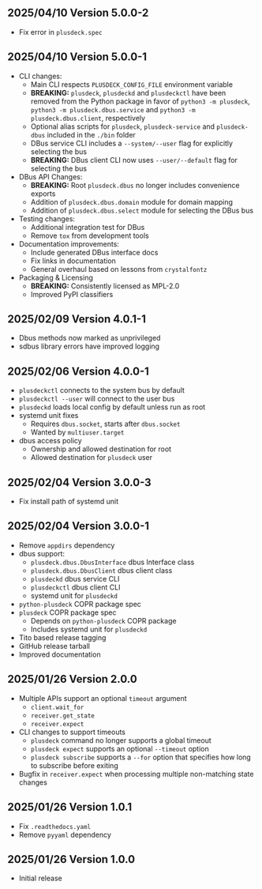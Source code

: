 2025/04/10 Version 5.0.0-2
--------------------------
- Fix error in `plusdeck.spec`

2025/04/10 Version 5.0.0-1
------------------------
- CLI changes:
  - Main CLI respects `PLUSDECK_CONFIG_FILE` environment variable
  - **BREAKING:** `plusdeck`, `plusdeckd` and `plusdeckctl` have been removed from the Python package in favor of `python3 -m plusdeck`, `python3 -m plusdeck.dbus.service` and `python3 -m plusdeck.dbus.client`, respectively
  - Optional alias scripts for `plusdeck`, `plusdeck-service` and `plusdeck-dbus` included in the `./bin` folder
  - DBus service CLI includes a `--system/--user` flag for explicitly selecting the bus
  - **BREAKING:** DBus client CLI now uses `--user/--default` flag for selecting the bus
- DBus API Changes:
  - **BREAKING:** Root `plusdeck.dbus` no longer includes convenience exports
  - Addition of `plusdeck.dbus.domain` module for domain mapping
  - Addition of `plusdeck.dbus.select` module for selecting the DBus bus
- Testing changes:
  - Additional integration test for DBus
  - Remove `tox` from development tools
- Documentation improvements:
  - Include generated DBus interface docs
  - Fix links in documentation
  - General overhaul based on lessons from `crystalfontz`
- Packaging & Licensing
  - **BREAKING:** Consistently licensed as MPL-2.0
  - Improved PyPI classifiers

2025/02/09 Version 4.0.1-1
--------------------------
- Dbus methods now marked as unprivileged
- sdbus library errors have improved logging

2025/02/06 Version 4.0.0-1
--------------------------
- `plusdeckctl` connects to the system bus by default
- `plusdeckctl --user` will connect to the user bus
- `plusdeckd` loads local config by default unless run as root
- systemd unit fixes
  - Requires `dbus.socket`, starts after `dbus.socket`
  - Wanted by `multiuser.target`
- dbus access policy
  - Ownership and allowed destination for root
  - Allowed destination for `plusdeck` user

2025/02/04 Version 3.0.0-3
--------------------------
- Fix install path of systemd unit

2025/02/04 Version 3.0.0-1
--------------------------
- Remove `appdirs` dependency
- dbus support:
  - `plusdeck.dbus.DbusInterface` dbus Interface class
  - `plusdeck.dbus.DbusClient` dbus client class
  - `plusdeckd` dbus service CLI
  - `plusdeckctl` dbus client CLI
  - systemd unit for `plusdeckd`
- `python-plusdeck` COPR package spec
- `plusdeck` COPR package spec
  - Depends on `python-plusdeck` COPR package
  - Includes systemd unit for `plusdeckd`
- Tito based release tagging
- GitHub release tarball
- Improved documentation

2025/01/26 Version 2.0.0
------------------------
- Multiple APIs support an optional `timeout` argument
  - `client.wait_for`
  - `receiver.get_state`
  - `receiver.expect`
- CLI changes to support timeouts
  - `plusdeck` command no longer supports a global timeout
  - `plusdeck expect` supports an optional `--timeout` option
  - `plusdeck subscribe` supports a `--for` option that specifies how long to subscribe before exiting
- Bugfix in `receiver.expect` when processing multiple non-matching state changes

2025/01/26 Version 1.0.1
------------------------
- Fix `.readthedocs.yaml`
- Remove `pyyaml` dependency

2025/01/26 Version 1.0.0
------------------------
- Initial release
